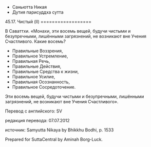 









* Саньютта Никая
* Дутия парисуддха сутта


45\.17\. Чистый \(II\)
\=\=\=\=\=\=\=\=\=\=\=\=\=\=\=\=\=\=



В Саваттхи\. «Монахи, эти восемь вещей, будучи чистыми и безупречными, лишёнными загрязнений, не возникают вне Учения Счастливого\. Какие восемь?


* Правильные Воззрения,
* Правильное Устремление,
* Правильная Речь,
* Правильные Действия,
* Правильные Средства к жизни,
* Правильное Усилие,
* Правильная Осознанность,
* Правильное Сосредоточение\.


Эти восемь вещей, будучи чистыми и безупречными, лишёнными загрязнений, не возникают вне Учения Счастливого»\.



Перевод с английского: SV


редакция перевода: 07\.07\.2012


источник: Samyutta Nikaya by Bhikkhu Bodhi, p\. 1533


Prepared for SuttaCentral by Aminah Borg\-Luck\.






